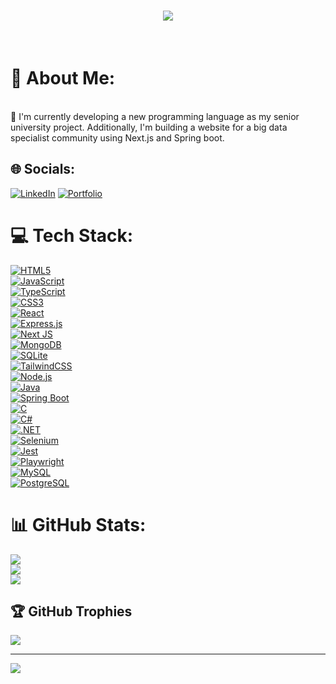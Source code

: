 <h1 align="center">
    <img src="https://readme-typing-svg.herokuapp.com/?font=Righteous&size=35&center=true&vCenter=true&width=500&height=70&duration=4000&lines=Hi+There!+👋;+I'm+Mohammad+Abbass!;+A+passionate+Full+Stack+developer;" />
</h1>

<br/>

# 💫 About Me:
<br>🔭 I'm currently developing a new programming language as my senior university project. Additionally, I'm building a website for a big data specialist community using Next.js and Spring boot.


## 🌐 Socials:
[![LinkedIn](https://img.shields.io/badge/LinkedIn-%230077B5.svg?logo=linkedin&logoColor=white)](https://linkedin.com/in/https://www.linkedin.com/in/mohammad-abbass/) 
[![Portfolio](https://img.shields.io/badge/Portfolio-FF69B4.svg?logo=vercel&logoColor=white)](https://mohammad-abbass-portfolio.vercel.app/)  

# 💻 Tech Stack:
  [![HTML5](https://img.shields.io/badge/html5-%23E34F26.svg?style=for-the-badge&logo=html5&logoColor=white)](https://www.w3schools.com/html/)  
  [![JavaScript](https://img.shields.io/badge/javascript-%23323330.svg?style=for-the-badge&logo=javascript&logoColor=%23F7DF1E)](https://www.w3schools.com/js/)  
  [![TypeScript](https://img.shields.io/badge/typescript-%23007ACC.svg?style=for-the-badge&logo=typescript&logoColor=white)](https://www.typescriptlang.org/)  
  [![CSS3](https://img.shields.io/badge/css3-%231572B6.svg?style=for-the-badge&logo=css3&logoColor=white)](https://www.w3schools.com/css/)  
  [![React](https://img.shields.io/badge/react-%2320232a.svg?style=for-the-badge&logo=react&logoColor=%2361DAFB)](https://reactjs.org/)  
  [![Express.js](https://img.shields.io/badge/express.js-%23404d59.svg?style=for-the-badge&logo=express&logoColor=%2361DAFB)](https://expressjs.com/)  
  [![Next JS](https://img.shields.io/badge/Next-black?style=for-the-badge&logo=next.js&logoColor=white)](https://nextjs.org/)  
  [![MongoDB](https://img.shields.io/badge/MongoDB-%234ea94b.svg?style=for-the-badge&logo=mongodb&logoColor=white)](https://www.mongodb.com/)  
  [![SQLite](https://img.shields.io/badge/sqlite-%2307405e.svg?style=for-the-badge&logo=sqlite&logoColor=white)](https://www.sqlite.org/)  
  [![TailwindCSS](https://img.shields.io/badge/tailwindcss-%2338B2AC.svg?style=for-the-badge&logo=tailwind-css&logoColor=white)](https://tailwindcss.com/)  
  [![Node.js](https://img.shields.io/badge/node.js-6DA55F?style=for-the-badge&logo=node.js&logoColor=white)](https://nodejs.org/)  
  [![Java](https://img.shields.io/badge/java-007396?style=for-the-badge&logo=java&logoColor=white)](https://www.java.com/)  
  [![Spring Boot](https://img.shields.io/badge/spring%20boot-6DB33F?style=for-the-badge&logo=springboot&logoColor=white)](https://spring.io/projects/spring-boot)  
  [![C](https://img.shields.io/badge/c-A8B9CC?style=for-the-badge&logo=c&logoColor=white)](https://www.gnu.org/software/gnu-c-manual/gnu-c-manual.html)  
  [![C#](https://img.shields.io/badge/c%23-239120?style=for-the-badge&logo=csharp&logoColor=white)](https://docs.microsoft.com/en-us/dotnet/csharp/)  
  [![.NET](https://img.shields.io/badge/.NET-512BD4?style=for-the-badge&logo=dotnet&logoColor=white)](https://dotnet.microsoft.com/)  
  [![Selenium](https://img.shields.io/badge/selenium-43B02A?style=for-the-badge&logo=selenium&logoColor=white)](https://www.selenium.dev/)  
  [![Jest](https://img.shields.io/badge/jest-C21325?style=for-the-badge&logo=jest&logoColor=white)](https://jestjs.io/)  
  [![Playwright](https://img.shields.io/badge/playwright-2E8B57?style=for-the-badge&logo=playwright&logoColor=white)](https://playwright.dev/)  
  [![MySQL](https://img.shields.io/badge/mysql-4479A1?style=for-the-badge&logo=mysql&logoColor=white)](https://www.mysql.com/)  
  [![PostgreSQL](https://img.shields.io/badge/postgresql-4169E1?style=for-the-badge&logo=postgresql&logoColor=white)](https://www.postgresql.org/)  

# 📊 GitHub Stats:
![](https://github-readme-stats.vercel.app/api?username=Mohammad-y-abbass&theme=dark&hide_border=false&include_all_commits=false&count_private=false)<br/>
![](https://github-readme-streak-stats.herokuapp.com/?user=Mohammad-y-abbass&theme=dark&hide_border=false)<br/>
![](https://github-readme-stats.vercel.app/api/top-langs/?username=Mohammad-y-abbass&theme=dark&hide_border=false&include_all_commits=false&count_private=false&layout=compact)

## 🏆 GitHub Trophies
![](https://github-profile-trophy.vercel.app/?username=Mohammad-y-abbass&theme=radical&no-frame=false&no-bg=false&margin-w=4)

---
[![](https://visitcount.itsvg.in/api?id=Mohammad-y-abbass&icon=0&color=0)](https://visitcount.itsvg.in)

<!-- Proudly created with GPRM ( https://gprm.itsvg.in ) -->
